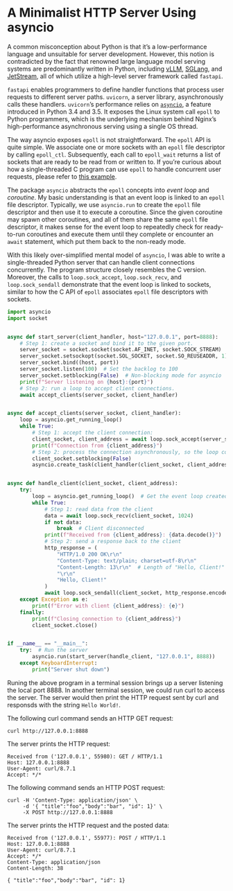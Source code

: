 # A Minimalist HTTP Server Using asyncio

A common misconception about Python is that it’s a low-performance language and unsuitable for server development. However, this notion is contradicted by the fact that renowned large language model serving systems are predominantly written in Python, including [vLLM](https://github.com/vllm-project/vllm/blob/1c445dca51a877ac6a5b7e03ecdb73e0e34d139e/vllm/entrypoints/api_server.py#L14), [SGLang](https://github.com/sgl-project/sglang/blob/84a1698d67d63911e8d1f55c979b00d65d84dc37/python/sglang/srt/server.py#L39), and [JetStream](https://github.com/AI-Hypercomputer/JetStream/blob/d462ca9bbc55531bbe785203cb076e7797250f2a/jetstream/entrypoints/http/api_server.py#L24), all of which utilize a high-level server framework called `fastapi`.

`fastapi` enables programmers to define handler functions that process user requests to different server paths. `uvicorn`, a server library, asynchronously calls these handlers. `uvicorn`’s performance relies on [`asyncio`](https://docs.python.org/3/library/asyncio.html), a feature introduced in Python 3.4 and 3.5. It exposes the Linux system call `epoll` to Python programmers, which is the underlying mechanism behind Nginx’s high-performance asynchronous serving using a single OS thread.

The way asyncio exposes `epoll` is not straightforward. The `epoll` API is quite simple. We associate one or more sockets with an `epoll` file descriptor by calling `epoll_ctl`. Subsequently, each call to `epoll_wait` returns a list of sockets that are ready to be read from or written to. If you’re curious about how a single-threaded C program can use `epoll` to handle concurrent user requests, please refer to [this example](https://github.com/Menghongli/C-Web-Server/blob/master/epoll-server.c).

The package `asyncio` abstracts the `epoll` concepts into *event loop* and *coroutine*. My basic understanding is that an event loop is linked to an `epoll` file descriptor. Typically, we use `asyncio.run` to create the `epoll` file descriptor and then use it to execute a coroutine. Since the given coroutine may spawn other coroutines, and all of them share the same `epoll` file descriptor, it makes sense for the event loop to repeatedly check for ready-to-run coroutines and execute them until they complete or encounter an `await` statement, which put them back to the non-ready mode.

With this likely over-simplified mental model of `asyncio`, I was able to write a single-threaded Python server that can handle client connections concurrently. The program structure closely resembles the C version. Moreover, the calls to `loop.sock_accept`, `loop.sock_recv`, and `loop.sock_sendall` demonstrate that the event loop is linked to sockets, similar to how the C API of `epoll` associates `epoll` file descriptors with sockets.

```python
import asyncio
import socket


async def start_server(client_handler, host="127.0.0.1", port=8888):
    # Step 1: create a socket and bind it to the given port.
    server_socket = socket.socket(socket.AF_INET, socket.SOCK_STREAM)
    server_socket.setsockopt(socket.SOL_SOCKET, socket.SO_REUSEADDR, 1)
    server_socket.bind((host, port))
    server_socket.listen(100)  # Set the backlog to 100
    server_socket.setblocking(False)  # Non-blocking mode for asyncio
    print(f"Server listening on {host}:{port}")
    # Step 2: run a loop to accept client connections.
    await accept_clients(server_socket, client_handler)


async def accept_clients(server_socket, client_handler):
    loop = asyncio.get_running_loop()
    while True:
        # Step 1: accept the client connection:
        client_socket, client_address = await loop.sock_accept(server_socket)
        print(f"Connection from {client_address}")
        # Step 2: process the connection asynchronously, so the loop continues without waiting.
        client_socket.setblocking(False)
        asyncio.create_task(client_handler(client_socket, client_address))


async def handle_client(client_socket, client_address):
    try:
        loop = asyncio.get_running_loop()  # Get the event loop created by asyncio.run
        while True:
            # Step 1: read data from the client
            data = await loop.sock_recv(client_socket, 1024)
            if not data:
                break  # Client disconnected
            print(f"Received from {client_address}: {data.decode()}")
            # Step 2: send a response back to the client
            http_response = (
                "HTTP/1.0 200 OK\r\n"
                "Content-Type: text/plain; charset=utf-8\r\n"
                "Content-Length: 13\r\n"  # Length of "Hello, Client!"
                "\r\n"
                "Hello, Client!"
            )
            await loop.sock_sendall(client_socket, http_response.encode())
    except Exception as e:
        print(f"Error with client {client_address}: {e}")
    finally:
        print(f"Closing connection to {client_address}")
        client_socket.close()


if __name__ == "__main__":
    try:  # Run the server
        asyncio.run(start_server(handle_client, "127.0.0.1", 8888))
    except KeyboardInterrupt:
        print("Server shut down")
```

Runing the above program in a terminal session brings up a server listening the local port 8888.  In another terminal session, we could run curl to access the server.  The server would then print the HTTP request sent by curl and responsds with the string `Hello World!`.

The following curl command sends an HTTP GET request:

```shell
curl http://127.0.0.1:8888
```

The server prints the HTTP request:

```plaintext
Received from ('127.0.0.1', 55980): GET / HTTP/1.1
Host: 127.0.0.1:8888
User-Agent: curl/8.7.1
Accept: */*

```

The following command sends an HTTP POST request:

```shell
curl -H 'Content-Type: application/json' \
     -d '{ "title":"foo","body":"bar", "id": 1}' \
	 -X POST http://127.0.0.1:8888
```

The server prints the HTTP request and the posted data:

```plaintext
Received from ('127.0.0.1', 55977): POST / HTTP/1.1
Host: 127.0.0.1:8888
User-Agent: curl/8.7.1
Accept: */*
Content-Type: application/json
Content-Length: 38

{ "title":"foo","body":"bar", "id": 1}
```

